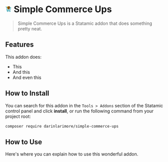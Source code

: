 # <img src="src/icon.svg" height="20" width="20"> Simple Commerce Ups

> Simple Commerce Ups is a Statamic addon that does something pretty neat.

## Features

This addon does:

- This
- And this
- And even this

## How to Install

You can search for this addon in the `Tools > Addons` section of the Statamic control panel and click **install**, or run the following command from your project root:

``` bash
composer require darinlarimore/simple-commerce-ups
```

## How to Use

Here's where you can explain how to use this wonderful addon.
